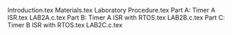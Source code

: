 Introduction.tex
Materials.tex
Laboratory Procedure.tex
Part A: Timer A ISR.tex
LAB2A.c.tex
Part B: Timer A ISR with RTOS.tex
LAB2B.c.tex
Part C: Timer B ISR with RTOS.tex
LAB2C.c.tex
